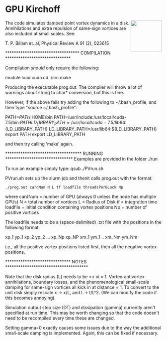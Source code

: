 # GPU Kirchoff

<img align="right" src="vortfluid.gif" width="100" height="100">

The code simulates damped point vortex dynamics in a disk. Annihilations 
and extra repulsion of same-sign vortices are also included at small 
scales. See:

T. P. Billam et. al, Physical Review A 91 (2), 023615

********************************** COMPILATION ******************************

Compilation *should* only require the following:

module load cuda
cd ./src
make

Producing the executable prog.out. The compiler will throw a lot of warnings
about string to char* conversion, but this is fine. 

However, if the above fails try adding the following to ~/.bash_profile, and
then type "source ~/.bash_profile":

PATH=$PATH:$HOME/bin
PATH=/usr/include:/usr/local/cuda-7.5/bin:${PATH}
LD_LIBRARY_PATH=/usr/local/cuda-7.5/lib64:${LD_LIBRARY_PATH}
LD_LIBRARY_PATH=/usr/lib64:${LD_LIBRARY_PATH}
export PATH
export LD_LIBRARY_PATH

and then try calling 'make' again.

*********************************** RUNNING *******************************
Examples are provided in the folder ./run 

To run an example simply type: qsub ./PVrun.sh 

PVrun.sh sets up the slurm job and thenit calls prog.out with the format:

    ./prog.out cardNum N L tf loadfile threadsPerBLock Np 

 where 
	cardNum = number of GPU (always 0 unless the node has multiple GPUs)
	N = total number of vortices
	L = Radius of Disk
	tf = integration time 
	loadfile = initial condition containing vortex positions
	Np = number of positive vortices

The loadfile needs to be a (space-delimited) .txt file with the positions in
the following format:

xp_1 yp_1
xp_2 yp_2
  ...
xp_Np xp_NP
xm_1 ym_1 
  .. 
xm_Nm ym_Nm

i.e., all the positive vortex positions listed first, then all the negative
vortex positions.

****************************** NOTES **************************************

Note that the disk radius (L) needs to be >> xi = 1. Vortex-antivortex 
annihilations, boundary losses, and the phenomenological small-scale 
damping for same-sign vortices all kick in at distance = 1. To convert to
the unit disk simply rescale x -> x/L, and t -> t/L^2. (We can modify the 
code if this becomes annoying). 

Simulation output step size (DT) and dissipation (gamma) currently aren't
specified at run time. This may be worth changing so that the code doesn't
need to be recompiled every time these are changed.

Setting gamma=0 exactly causes some issues due to the way the 
additional small-scale damping is implemented. Again, this can be fixed if 
necessary. 

